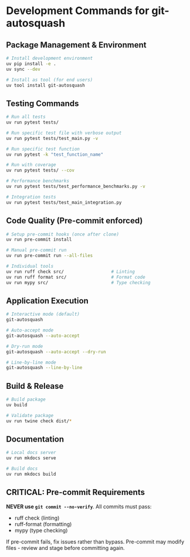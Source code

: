 # Development Commands for git-autosquash

## Package Management & Environment
```bash
# Install development environment
uv pip install -e .
uv sync --dev

# Install as tool (for end users)
uv tool install git-autosquash
```

## Testing Commands
```bash
# Run all tests
uv run pytest tests/

# Run specific test file with verbose output
uv run pytest tests/test_main.py -v

# Run specific test function
uv run pytest -k "test_function_name"

# Run with coverage
uv run pytest tests/ --cov

# Performance benchmarks
uv run pytest tests/test_performance_benchmarks.py -v

# Integration tests
uv run pytest tests/test_main_integration.py
```

## Code Quality (Pre-commit enforced)
```bash
# Setup pre-commit hooks (once after clone)
uv run pre-commit install

# Manual pre-commit run
uv run pre-commit run --all-files

# Individual tools
uv run ruff check src/                  # Linting
uv run ruff format src/                 # Format code
uv run mypy src/                        # Type checking
```

## Application Execution
```bash
# Interactive mode (default)
git-autosquash

# Auto-accept mode
git-autosquash --auto-accept

# Dry-run mode
git-autosquash --auto-accept --dry-run

# Line-by-line mode
git-autosquash --line-by-line
```

## Build & Release
```bash
# Build package
uv build

# Validate package
uv run twine check dist/*
```

## Documentation
```bash
# Local docs server
uv run mkdocs serve

# Build docs
uv run mkdocs build
```

## CRITICAL: Pre-commit Requirements
**NEVER use `git commit --no-verify`**. All commits must pass:
- ruff check (linting)
- ruff-format (formatting) 
- mypy (type checking)

If pre-commit fails, fix issues rather than bypass. Pre-commit may modify files - review and stage before committing again.
